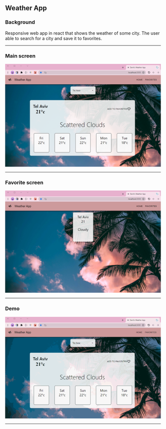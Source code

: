 ## Weather App

### Background
Responsive web app in react that shows the weather of some city. The user able to search for a city and save it to favorites.

---

### Main screen
<img src="img/HomeScreen.png" width=650>

---

### Favorite screen
<img src="img/FavoritScreen.png" width=650>

---


### Demo
<img src="img/Demo.gif" width=650>

---